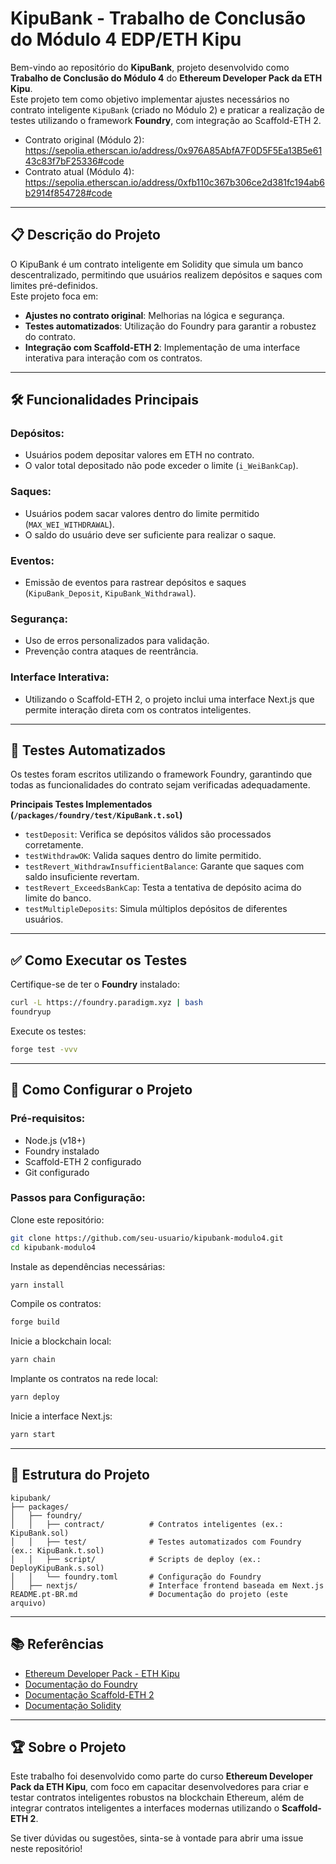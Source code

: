 # KipuBank - Trabalho de Conclusão do Módulo 4 EDP/ETH Kipu

Bem-vindo ao repositório do **KipuBank**, projeto desenvolvido como **Trabalho de Conclusão do Módulo 4** do **Ethereum Developer Pack da ETH Kipu**.  
Este projeto tem como objetivo implementar ajustes necessários no contrato inteligente `KipuBank` (criado no Módulo 2) e praticar a realização de testes utilizando o framework **Foundry**, com integração ao Scaffold-ETH 2.

- Contrato original (Módulo 2): https://sepolia.etherscan.io/address/0x976A85AbfA7F0D5F5Ea13B5e6143c83f7bF25336#code  
- Contrato atual (Módulo 4): https://sepolia.etherscan.io/address/0xfb110c367b306ce2d381fc194ab6b2914f854728#code

---

## 📋 Descrição do Projeto

O KipuBank é um contrato inteligente em Solidity que simula um banco descentralizado, permitindo que usuários realizem depósitos e saques com limites pré-definidos.  
Este projeto foca em:

- **Ajustes no contrato original**: Melhorias na lógica e segurança.  
- **Testes automatizados**: Utilização do Foundry para garantir a robustez do contrato.  
- **Integração com Scaffold-ETH 2**: Implementação de uma interface interativa para interação com os contratos.

---

## 🛠️ Funcionalidades Principais

### Depósitos:
- Usuários podem depositar valores em ETH no contrato.  
- O valor total depositado não pode exceder o limite (`i_WeiBankCap`).

### Saques:
- Usuários podem sacar valores dentro do limite permitido (`MAX_WEI_WITHDRAWAL`).  
- O saldo do usuário deve ser suficiente para realizar o saque.

### Eventos:
- Emissão de eventos para rastrear depósitos e saques (`KipuBank_Deposit`, `KipuBank_Withdrawal`).

### Segurança:
- Uso de erros personalizados para validação.  
- Prevenção contra ataques de reentrância.

### Interface Interativa:
- Utilizando o Scaffold-ETH 2, o projeto inclui uma interface Next.js que permite interação direta com os contratos inteligentes.

---

## 🧪 Testes Automatizados

Os testes foram escritos utilizando o framework Foundry, garantindo que todas as funcionalidades do contrato sejam verificadas adequadamente.

**Principais Testes Implementados (`/packages/foundry/test/KipuBank.t.sol`)**
- `testDeposit`: Verifica se depósitos válidos são processados corretamente.  
- `testWithdrawOK`: Valida saques dentro do limite permitido.  
- `testRevert_WithdrawInsufficientBalance`: Garante que saques com saldo insuficiente revertam.  
- `testRevert_ExceedsBankCap`: Testa a tentativa de depósito acima do limite do banco.  
- `testMultipleDeposits`: Simula múltiplos depósitos de diferentes usuários.

---

## ✅ Como Executar os Testes

Certifique-se de ter o **Foundry** instalado:

```bash
curl -L https://foundry.paradigm.xyz | bash
foundryup
```

Execute os testes:

```bash
forge test -vvv
```

---

## 🚀 Como Configurar o Projeto

### Pré-requisitos:
- Node.js (v18+)  
- Foundry instalado  
- Scaffold-ETH 2 configurado  
- Git configurado

### Passos para Configuração:

Clone este repositório:

```bash
git clone https://github.com/seu-usuario/kipubank-modulo4.git
cd kipubank-modulo4
```

Instale as dependências necessárias:

```bash
yarn install
```

Compile os contratos:

```bash
forge build
```

Inicie a blockchain local:

```bash
yarn chain
```

Implante os contratos na rede local:

```bash
yarn deploy
```

Inicie a interface Next.js:

```bash
yarn start
```

---

## 📂 Estrutura do Projeto

```
kipubank/
├── packages/
│   ├── foundry/
│   │   ├── contract/          # Contratos inteligentes (ex.: KipuBank.sol)
│   │   ├── test/              # Testes automatizados com Foundry (ex.: KipuBank.t.sol)
│   │   ├── script/            # Scripts de deploy (ex.: DeployKipuBank.s.sol)
│   │   └── foundry.toml       # Configuração do Foundry
│   ├── nextjs/                # Interface frontend baseada em Next.js
README.pt-BR.md                # Documentação do projeto (este arquivo)
```

---

## 📚 Referências

- [Ethereum Developer Pack - ETH Kipu](https://www.ethkipu.com/)
- [Documentação do Foundry](https://github.com/gobble/foundry)
- [Documentação Scaffold-ETH 2](https://github.com/scaffold-eth/scaffold-eth)
- [Documentação Solidity](https://soliditylang.org/docs/)

---

## 🏆 Sobre o Projeto

Este trabalho foi desenvolvido como parte do curso **Ethereum Developer Pack da ETH Kipu**, com foco em capacitar desenvolvedores para criar e testar contratos inteligentes robustos na blockchain Ethereum, além de integrar contratos inteligentes a interfaces modernas utilizando o **Scaffold-ETH 2**.

Se tiver dúvidas ou sugestões, sinta-se à vontade para abrir uma issue neste repositório!